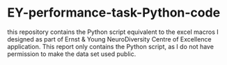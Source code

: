 # EY-performance-task-Python-code

this repository contains the Python script equivalent to the excel macros I designed as part of Ernst & Young NeuroDiversity Centre of Excellence application. This report only contains the Python script, as I do not have permission to make the data set used public.
